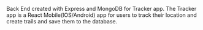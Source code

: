 Back End created with Express and MongoDB for Tracker app. The Tracker app is a React Mobile(IOS/Android) app for users to track their location and create trails and save them to the database.

